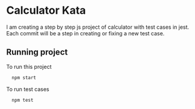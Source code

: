 
# Calculator Kata

I am creating a step by step  js project of calculator with test cases in jest.
Each commit will be a step in creating or fixing a new test case.


## Running project

To run this project

```bash
  npm start
```

To run test cases

```bash
  npm test
```

